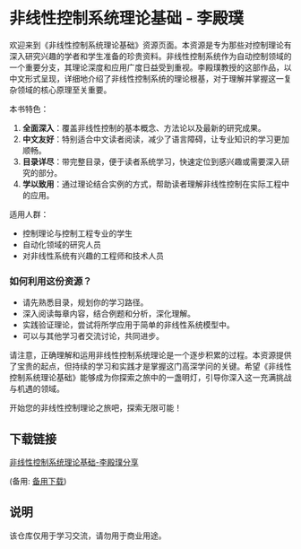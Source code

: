 # 非线性控制系统理论基础 - 李殿璞

欢迎来到《非线性控制系统理论基础》资源页面。本资源是专为那些对控制理论有深入研究兴趣的学者和学生准备的珍贵资料。非线性控制系统作为自动控制领域的一个重要分支，其理论深度和应用广度日益受到重视。李殿璞教授的这部作品，以中文形式呈现，详细地介绍了非线性控制系统的理论根基，对于理解并掌握这一复杂领域的核心原理至关重要。

本书特色：
1. **全面深入**：覆盖非线性控制的基本概念、方法论以及最新的研究成果。
2. **中文友好**：特别适合中文读者阅读，减少了语言障碍，让专业知识的学习更加顺畅。
3. **目录详尽**：带完整目录，便于读者系统学习，快速定位到感兴趣或需要深入研究的部分。
4. **学以致用**：通过理论结合实例的方式，帮助读者理解非线性控制在实际工程中的应用。

适用人群：
- 控制理论与控制工程专业的学生
- 自动化领域的研究人员
- 对非线性系统有兴趣的工程师和技术人员

### 如何利用这份资源？
- 请先熟悉目录，规划你的学习路径。
- 深入阅读每章内容，结合例题和分析，深化理解。
- 实践验证理论，尝试将所学应用于简单的非线性系统模型中。
- 可以与其他学习者交流讨论，共同进步。

请注意，正确理解和运用非线性控制系统理论是一个逐步积累的过程。本资源提供了宝贵的起点，但持续的学习和实践才是掌握这门高深学问的关键。希望《非线性控制系统理论基础》能够成为你探索之旅中的一盏明灯，引导你深入这一充满挑战与机遇的领域。

开始您的非线性控制理论之旅吧，探索无限可能！

## 下载链接
[非线性控制系统理论基础-李殿璞分享](https://pan.quark.cn/s/1798ed82d835) 

(备用: [备用下载](https://pan.baidu.com/s/1dJz8_pFkxXFzolkJXniwDQ?pwd=1234))

## 说明

该仓库仅用于学习交流，请勿用于商业用途。
